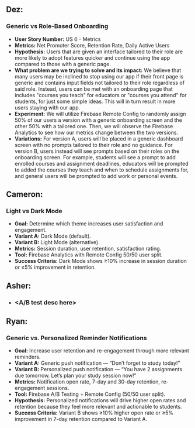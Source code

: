 ## Dez:
### Generic vs Role-Based Onboarding
  - **User Story Number:** US 6 - Metrics
  - **Metrics:** Net Promoter Score, Retention Rate, Daily Active Users
  - **Hypothesis:** Users that are given an interface tailored to their role are more likely to adopt features quicker and continue using the app compared to those with a generic page.
  - **What problem are we trying to solve and its impact:** We believe that many users may be inclined to stop using our app if their front page is generic and contains input fields not tailored to their role regardless of said role. Instead, users can be met with an onboarding page that includes "courses you teach" for educators or "courses you attend" for students, for just some simple ideas. This will in turn result in more users staying with our app.
  - **Experiment:** We will utilize Firebase Remote Config to randomly assign 50% of our users a version with a generic onboarding screen and the other 50% with a tailored one. Then, we will observe the Firebase Analytics to see how our metrics change between the two versions.
  - **Variations:** For version A, users will be placed in a generic dashboard screen with no prompts tailored to their role and no guidance. For version B, users instead will see prompts based on their roles on the onboarding screen. For example, students will see a prompt to add enrolled courses and assignment deadlines, educators will be prompted to added the courses they teach and when to schedule assignments for, and general users will be prompted to add work or personal events.

## Cameron:
### Light vs Dark Mode
  - **Goal:** Determine which theme increases user satisfaction and engagement.  
  - **Variant A:** Dark Mode (default). 
  - **Variant B:** Light Mode (alternative). 
  - **Metrics:** Session duration, user retention, satisfaction rating.  
  - **Tool:** Firebase Analytics with Remote Config 50/50 user split.  
  - **Success Criteria:** Dark Mode shows ≥10% increase in session duration or ≥5% improvement in retention.

## Asher:
  - ### <A/B test desc here>

## Ryan:
### Generic vs. Personalized Reminder Notifications
- **Goal:** Increase user retention and re-engagement through more relevant reminders.
- **Variant A:** Generic push notification — “Don’t forget to study today!”
- **Variant B:** Personalized push notification — “You have 2 assignments due tomorrow. Let’s plan your study session now!”
- **Metrics:** Notification open rate, 7-day and 30-day retention, re-engagement sessions.
- **Tool:** Firebase A/B Testing + Remote Config (50/50 user split).
- **Hypothesis:** Personalized notifications will drive higher open rates and retention because they feel more relevant and actionable to students.
- **Success Criteria:** Variant B shows ≥10% higher open rate or ≥5% improvement in 7-day retention compared to Variant A.
